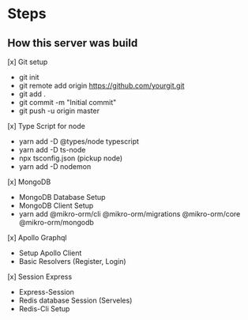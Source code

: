 # Steps

## How this server was build

[x] Git setup

- git init
- git remote add origin <https://github.com/yourgit.git>
- git add .
- git commit -m "Initial commit"
- git push -u origin master

[x] Type Script for node

- yarn add -D @types/node typescript
- yarn add -D ts-node
- npx tsconfig.json (pickup node)
- yarn add -D nodemon

[x] MongoDB

- MongoDB Database Setup
- MongoDB Client Setup
- yarn add @mikro-orm/cli @mikro-orm/migrations @mikro-orm/core @mikro-orm/mongodb

[x] Apollo Graphql

- Setup Apollo Client
- Basic Resolvers (Register, Login)

[x] Session Express

- Express-Session
- Redis database Session (Serveles)
- Redis-Cli Setup
